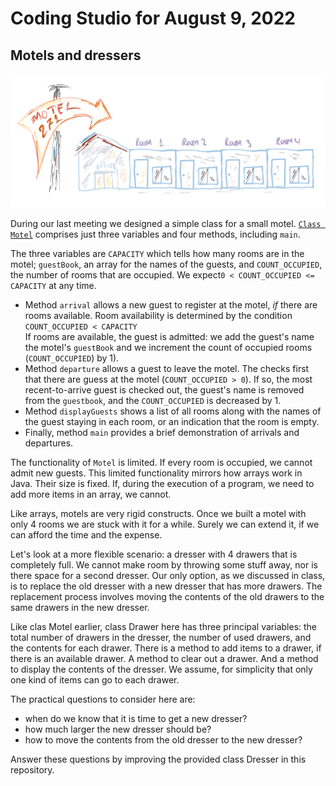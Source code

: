 # Coding Studio for August 9, 2022

## Motels and dressers



![](../images/motel271.png)

During our last meeting we designed a simple class for a small motel.
[`Class Motel`](https://github.com/lgreco/DataStructures/blob/master/ClassroomCoding/src/Motel.java) comprises just three variables and four methods, including `main`. 

The three variables are `CAPACITY` which tells how many rooms are in the motel; `guestBook`, an array for the names of the guests, and `COUNT_OCCUPIED`, the number of rooms that are occupied. We expect`0 < COUNT_OCCUPIED <= CAPACITY` at any time.
* Method `arrival` allows a new guest to register at the motel, *if* there are rooms available. Room availability is determined by the condition<br/> `COUNT_OCCUPIED < CAPACITY`<br/> If rooms are available, the guest is admitted: we add the guest's name the motel's `guestBook` and we increment the count of occupied rooms (`COUNT_OCCUPIED`) by 1).
* Method `departure` allows a guest to leave the motel. The checks first that there are guess at the motel (`COUNT_OCCUPIED > 0`). If so, the most recent-to-arrive guest is checked out, the guest's name is removed from the `guestbook`, and the `COUNT_OCCUPIED` is decreased by 1.
* Method `displayGuests` shows a list of all rooms along with the names of the guest staying in each room, or an indication that the room is empty.
* Finally, method `main` provides a brief demonstration of arrivals and departures.

The functionality of `Motel` is limited. If every room is occupied, we cannot admit new guests. This limited functionality mirrors how arrays work in Java. Their size is fixed. If, during the execution of a program, we need to add more items in an array, we cannot.

Like arrays, motels are very rigid constructs. Once we built a motel with only 4 rooms we are stuck with it for a while. Surely we can extend it, if we can afford the time and the expense. 

Let's look at a more flexible scenario: a dresser with 4 drawers that is completely full. We cannot make room by throwing some stuff away, nor is there space for a second dresser. Our only option, as we discussed in class, is to replace the old dresser with a new dresser that has more drawers. The replacement process involves moving the contents of the old drawers to the same drawers in the new dresser.

Like clas Motel earlier, class Drawer here has three principal variables: the total number of drawers in the dresser, the number of used drawers, and the contents for each drawer. There is a method to add items to a drawer, if there is an available drawer. A method to clear out a drawer. And a method to display the contents of the dresser. We assume, for simplicity that only one kind of items can go to each drawer. 

The practical questions to consider here are:
* when do we know that it is time to get a new dresser?
* how much larger the new dresser should be?
* how to move the contents from the old dresser to the new dresser?

Answer these questions by improving the provided class Dresser in this repository.